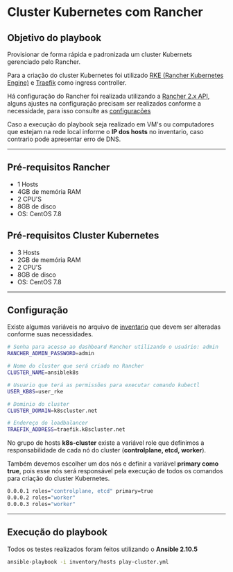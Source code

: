 # Cluster Kubernetes com Rancher


## Objetivo do playbook
Provisionar de forma rápida e padronizada um cluster Kubernets gerenciado pelo Rancher.

Para a criação do cluster Kubernetes foi utilizado [RKE (Rancher Kubernetes Engine)](https://rancher.com/products/rke/) e [Traefik](https://traefik.io/) como ingress controller.

Há configuração do Rancher foi realizada utilizando a [Rancher 2.x API](https://rancher.com/docs/rancher/v2.x/en/api/), alguns ajustes na configuração precisam ser realizados conforme a necessidade, para isso consulte as [configurações](#configuração)

Caso a execução do playbook seja realizado em VM's ou computadores que estejam na rede local informe o **IP dos hosts** no inventario, caso contrario pode apresentar erro de DNS.

---
## Pré-requisitos Rancher

- 1 Hosts
- 4GB de memória RAM
- 2 CPU'S
- 8GB de disco
- OS: CentOS 7.8

## Pré-requisitos Cluster Kubernetes

- 3 Hosts
- 2GB de memória RAM
- 2 CPU'S
- 8GB de disco
- OS: CentOS 7.8

---

## Configuração

Existe algumas variáveis no arquivo de [inventario](inventory/hosts) que devem ser alteradas conforme suas necessidades.

```sh
# Senha para acesso ao dashboard Rancher utilizando o usuário: admin
RANCHER_ADMIN_PASSWORD=admin

# Nome do cluster que será criado no Rancher
CLUSTER_NAME=ansiblek8s

# Usuario que terá as permissões para executar comando kubectl
USER_KB8S=user_rke

# Dominio do cluster
CLUSTER_DOMAIN=k8scluster.net

# Endereço do loadbalancer
TRAEFIK_ADDRESS=traefik.k8scluster.net
```

No grupo de hosts **k8s-cluster** existe a variável role que definimos a responsabilidade de cada nó do cluster (**controlplane, etcd, worker**).

Também devemos escolher um dos nós e definir a variável **primary como true**, pois esse nós será responsável pela execução de todos os comandos para criação do cluster Kubernetes.

```sh
0.0.0.1 roles="controlplane, etcd" primary=true
0.0.0.2 roles="worker"
0.0.0.3 roles="worker"
```

---

## Execução do playbook

Todos os testes realizados foram feitos utilizando o **Ansible 2.10.5** 

```sh
ansible-playbook -i inventory/hosts play-cluster.yml
```
